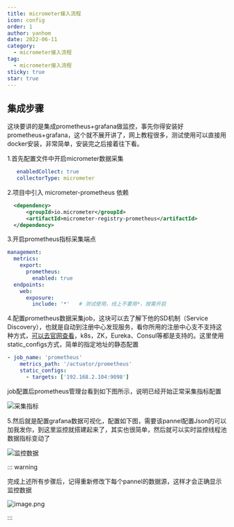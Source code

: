 ```yaml
---
title: micrometer接入流程
icon: config
order: 1
author: yanhom
date: 2022-06-11
category:
  - micrometer接入流程
tag:
  - micrometer接入流程
sticky: true
star: true
---
```


## 集成步骤

这块要讲的是集成prometheus+grafana做监控，事先你得安装好prometheus+grafana，这个就不展开讲了，网上教程很多，测试使用可以直接用docker安装，非常简单，安装完之后接着往下看。

1.首先配置文件中开启micrometer数据采集

```yaml
   enabledCollect: true
   collectorType: micrometer
```

2.项目中引入 micrometer-prometheus 依赖

```xml
  <dependency>
      <groupId>io.micrometer</groupId>
      <artifactId>micrometer-registry-prometheus</artifactId>
  </dependency>
```

3.开启prometheus指标采集端点

```yaml
management:
  metrics:
    export:
      prometheus: 
        enabled: true
  endpoints:
    web:
      exposure:
        include: '*'   # 测试使用，线上不要用*，按需开启
```

4.配置prometheus数据采集job，这块可以去了解下他的SD机制（Service Discovery），也就是自动到注册中心发现服务，看你所用的注册中心支不支持这种方式，[可以去官网查看](https://prometheus.io/docs/prometheus/latest/configuration/configuration/#scrape_config)，k8s，ZK，Eureka、Consul等都是支持的。这里使用static_configs方式，简单的指定地址的静态配置

```yaml
- job_name: 'prometheus'
    metrics_path: '/actuator/prometheus'
    static_configs:
      - targets: ['192.168.2.104:9098']
```

job配置后prometheus管理台看到如下图所示，说明已经开始正常采集指标配置

![采集指标](https://p3-juejin.byteimg.com/tos-cn-i-k3u1fbpfcp/435f0a69790946f8bff7761c40a0a0db~tplv-k3u1fbpfcp-zoom-1.image)

5.然后就是配置grafana数据可视化，配置如下图，需要该pannel配置Json的可以加我发你，到这里监控就搭建起来了，其实也很简单，然后就可以实时监控线程池数据指标变动了

![监控数据](https://p3-juejin.byteimg.com/tos-cn-i-k3u1fbpfcp/a36430c06bf44ca987ff54b500a14172~tplv-k3u1fbpfcp-zoom-1.image)


::: warning

完成上述所有步骤后，记得重新修改下每个pannel的数据源，这样才会正确显示监控数据

![image.png](https://p3-juejin.byteimg.com/tos-cn-i-k3u1fbpfcp/39e2c37af1fb48679b5fdd56e7f89c37~tplv-k3u1fbpfcp-watermark.image?)

:::